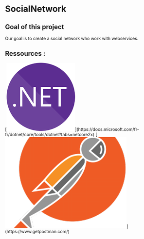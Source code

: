 # SocialNetwork

## Goal of this project
Our goal is to create a social network who work with webservices.

## Ressources :
<div style="text-align-center" marckdown="1">
[<img src="img/dotnet.png">](https://docs.microsoft.com/fr-fr/dotnet/core/tools/dotnet?tabs=netcore2x)
[<img src="img/postman.png">](https://www.getpostman.com/)
</div>
